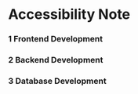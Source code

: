 #  Accessibility Note

### 1 Frontend Development
### 2 Backend Development
### 3 Database Development